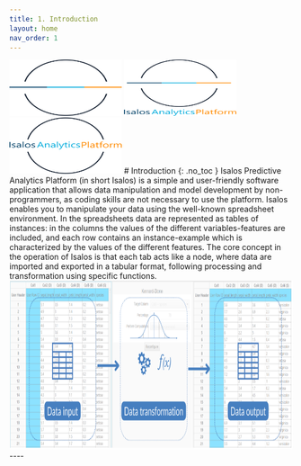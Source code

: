 ```yaml
---
title: 1. Introduction
layout: home
nav_order: 1
---
```

<img src="images/icons/Isalos3.png" alt="core-concept" width="200" height="100" class="img-responsive">
<img src="images/icons/Isalos2.png" alt="core-concept" width="200" height="100" class="img-responsive">
<img src="images/icons/Isalos1.png" alt="core-concept" width="200" height="100" class="img-responsive">
# Introduction
{: .no_toc }
Isalos Predictive Analytics Platform (in short Isalos) is a simple and user-friendly software application that allows data manipulation and model development by non-programmers, as coding skills are not necessary to use the platform. Isalos enables you to manipulate your data using the well-known spreadsheet environment. In the spreadsheets data are represented as tables of instances: in the columns the values of the different variables-features are included, and each row contains an instance-example which is characterized by the values of the different features. The core concept in the operation of Isalos is that each tab acts like a node, where data are imported and exported in a tabular format, following processing and transformation using specific functions. 

<div style="text-align: center;">
<img src="images/Data representation/core-concept.svg" alt="core-concept" width="700" height="300" class="img-responsive">
</div>
 ----
 
